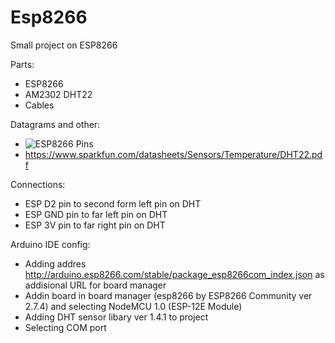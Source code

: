 # Esp8266
Small project on ESP8266

Parts:
* ESP8266
* AM2302 DHT22
* Cables

Datagrams and other:
* ![ESP8266 Pins](https://cdn.forbot.pl/blog/wp-content/uploads/2020/01/ESP8266_pinout_ESP_8266_DEVMODULE_PINOUT.png)
* https://www.sparkfun.com/datasheets/Sensors/Temperature/DHT22.pdf

Connections:
* ESP D2 pin to second form left pin on DHT
* ESP GND pin to far left pin on DHT
* ESP 3V pin to far right pin on DHT


Arduino IDE config:
* Adding addres http://arduino.esp8266.com/stable/package_esp8266com_index.json as addisional URL for board manager
* Addin board in board manager (esp8266 by ESP8266 Community ver 2.7.4) and selecting NodeMCU 1.0 (ESP-12E Module)
* Adding DHT sensor libary ver 1.4.1 to project
* Selecting COM port
